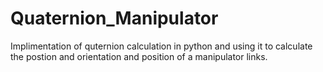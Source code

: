 # Quaternion_Manipulator
Implimentation of quternion calculation in python and using it to calculate the postion and orientation and position of a manipulator links.
